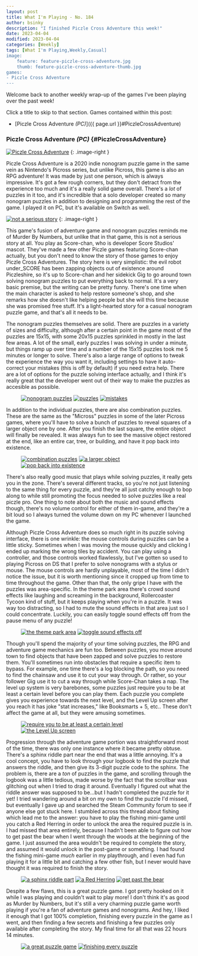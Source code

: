 ```yaml
---
layout: post
title: What I'm Playing - No. 184
author: bsinky
description: "I finished Piczle Cross Adventure this week!"
date: 2023-04-04
modified: 2023-04-04
categories: [Weekly]
tags: [What I'm Playing,Weekly,Casual]
image:
    feature: feature-piczle-cross-adventure.jpg
    thumb: feature-piczle-cross-adventure-thumb.jpg
games:
- Piczle Cross Adventure
---
```


Welcome back to another weekly wrap-up of the games I've been playing over the
past week!

Click a title to skip to that section. Games contained within this post:

 - [Piczle Cross Adventure *(PC)*]({{ page.url }}#PiczleCrossAdventure)

<!--more-->

### Piczle Cross Adventure *(PC)*    {#PiczleCrossAdventure}

[![Piczle Cross Adventure](https://i.imgur.com/K8WAPQdm.jpg)](https://i.imgur.com/K8WAPQd.jpg)
{: .image-right }

Piczle Cross Adventure is a 2020 indie nonogram puzzle game in the same vein as
Nintendo's Picross series, but unlike Picross, this game is also an RPG
adventure! It was made by just one person, which is always impressive. It's got
a few rough corners, but they don't detract from the experience too much and
it's a really solid game overall. There's a *lot* of puzzles in it too, and it's
incredible that a solo developer created so many nonogram puzzles in addition to
designing and programming the rest of the game. I played it on PC, but it's
available on Switch as well.

[![not a serious story](https://i.imgur.com/jE8gm45m.jpg)](https://i.imgur.com/jE8gm45.jpg)
{: .image-right }

This game's fusion of adventure game and nonogram puzzles reminds me of Murder
By Numbers, but unlike that in that game, this is not a serious story at all.
You play as Score-chan, who is developer Score Studios' mascot. They've made a
few other Piczle games featuring Score-chan actually, but you don't need to know
the story of those games to enjoy Piczle Cross Adventures. The story here is
very simplistic: the evil robot under_SCORE has been zapping objects out of
existence around Piczleshire, so it's up to Score-chan and her sidekick Gig to
go around town solving nonogram puzzles to put everything back to normal. It's a
very basic premise, but the writing can be pretty funny. There's one time when
the main character is asked to help restore someone's shop, and she remarks how
she doesn't like helping people but she will this time because she was promised
free stuff. It's a light-hearted story for a casual nonogram puzzle game, and
that's all it needs to be.

The nonogram puzzles themselves are solid. There are puzzles in a variety of
sizes and difficulty, although after a certain point in the game most of the
puzzles are 15x15, with some 20x15 puzzles sprinkled in mostly in the last few
areas. A lot of the small, early puzzles I was solving in under a minute, but
things ramp up over time and a number of the 15x15 puzzles took me 5 minutes or
longer to solve. There's also a large range of options to tweak the experience
the way you want it, including settings to have it auto-correct your mistakes
(this is off by default) if you need extra help. There are a lot of options for
the puzzle solving interface actually, and I think it's really great that the
developer went out of their way to make the puzzles as accesible as possible.

<figure class="third">
    <a href="https://i.imgur.com/BQ2W3rd.jpg"><img src="https://i.imgur.com/BQ2W3rdm.jpg" alt="nonogram puzzles"/></a>
    <a href="https://i.imgur.com/uv5dUox.jpg"><img src="https://i.imgur.com/uv5dUoxm.jpg" alt="puzzles"/></a>
    <a href="https://i.imgur.com/P53zQjG.jpg"><img src="https://i.imgur.com/P53zQjGm.jpg" alt="mistakes"/></a>
</figure>

In addition to the individual puzzles, there are also combination puzzles. These
are the same as the "Micross" puzzles in some of the later Picross games, where
you'll have to solve a bunch of puzzles to reveal squares of a larger object one
by one. After you finish the last square, the entire object will finally be
revealed. It was always fun to see the massive object restored at the end, like
an entire car, tree, or building, and have it pop back into existence.

<figure class="third">
    <a href="https://i.imgur.com/6m3JUIe.jpg"><img src="https://i.imgur.com/6m3JUIem.jpg" alt="combination puzzles"/></a>
    <a href="https://i.imgur.com/dEvwNUi.jpg"><img src="https://i.imgur.com/dEvwNUim.jpg" alt="a larger object"/></a>
    <a href="https://i.imgur.com/iB0ULA5.jpg"><img src="https://i.imgur.com/iB0ULA5m.jpg" alt="pop back into existence"/></a>
</figure>

There's also really good music that plays while solving puzzles, it really gets
you in the zone. There's several different tracks, so you're not just listening
to the same thing for every puzzle, and they're all just catchy enough to bop
along to while still promoting the focus needed to solve puzzles like a real
piczle pro. One thing to note about both the music and sound effects though,
there's no volume control for either of them in-game, and they're a bit loud so
I always turned the volume down on my PC whenever I launched the game.

Although Piczle Cross Adventure does so much right in its puzzle solving
interface, there is one wrinkle: the mouse controls during puzzles can be a
little sticky. Sometimes when I was moving the mouse quickly and clicking I
ended up marking the wrong tiles by accident. You can play using a controller,
and those controls worked flawlessly, but I've gotten so used to playing Picross
on DS that I prefer to solve nonograms with a stylus or mouse. The mouse
controls are hardly unplayable, most of the time I didn't notice the issue, but
it is worth mentioning since it cropped up from time to time throughout the
game. Other than that, the only gripe I have with the puzzles was area-specific.
In the theme park area there's crowd sound effects like laughing and screaming
in the background, Rollercoaster Tycoon kind of stuff, but it keeps playing when
you're in a puzzle. It was way too distracting, so I had to mute the sound
effects in that area just so I could concentrate. Luckily, you can easily toggle
sound effects off from the pause menu of any puzzle!

<figure class="half">
    <a href="https://i.imgur.com/lZFT5To.jpg"><img src="https://i.imgur.com/lZFT5Tom.jpg" alt="the theme park area"/></a>
    <a href="https://i.imgur.com/YLEMs7J.jpg"><img src="https://i.imgur.com/YLEMs7Jm.jpg" alt="toggle sound effects off"/></a>
</figure>

Though you'll spend the majority of your time solving puzzles, the RPG and
adventure game mechanics are fun too. Between puzzles, you move around town to
find objects that have been zapped and solve puzzles to restore them. You'll
sometimes run into obstacles that require a specific item to bypass. For
example, one time there's a log blocking the path, so you need to find the
chainsaw and use it to cut your way through. Or rather, so your follower Gig use
it to cut a way through while Score-Chan takes a nap. The level up system is
very barebones, some puzzles just require you to be at least a certain level
before you can play them. Each puzzle you complete gives you experience towards
the next level, and the Level Up screen after you reach it has joke "stat
increases," like Booksmarts + 5, etc.. These don't affect the game at all, but
they were amusing sometimes.

<figure class="half">
    <a href="https://i.imgur.com/UIqqqXv.jpg"><img src="https://i.imgur.com/UIqqqXvm.jpg" alt="require you to be at least a certain level"/></a>
    <a href="https://i.imgur.com/UsZa9cN.jpg"><img src="https://i.imgur.com/UsZa9cNm.jpg" alt="the Level Up screen"/></a>
</figure>

Progression through the adventure game portion was straightforward most of the
time, there was only one instance where it became pretty obtuse. There's a
sphinx riddle part near the end that was a little annoying. It's a cool concept,
you have to look through your logbook to find the puzzle that answers the
riddle, and then give its 3-digit puzzle code to the sphinx. The problem is,
there are a *ton* of puzzles in the game, and scrolling through the logbook was
a little tedious, made worse by the fact that the scrollbar was glitching out
when I tried to drag it around. Eventually I figured out what the riddle answer
was supposed to be...but I hadn't completed the puzzle for it yet! I tried
wandering around a bit on my own to find the puzzle I'd missed, but eventually I
gave up and searched the Steam Community forum to see if anyone else got stuck
here. I stumbled across this thread about fishing which lead me to the answer:
you have to play the fishing mini-game until you catch a Red Herring in order to
unlock the area the required puzzle is in. I had missed that area entirely,
because I hadn't been able to figure out how to get past the bear when I went
through the woods at the beginning of the game. I just assumed the area wouldn't
be required to complete the story, and assumed it would unlock in the post-game
or something. I had found the fishing mini-game *much* earlier in my
playthrough, and I even had fun playing it for a little bit and catching a few
other fish, but I never would have thought it was required to finish the story.

<figure class="third">
    <a href="https://i.imgur.com/kghphTk.jpg"><img src="https://i.imgur.com/kghphTkm.jpg" alt="a sphinx riddle part"/></a>
    <a href="https://i.imgur.com/XNtpATM.jpg"><img src="https://i.imgur.com/XNtpATMm.jpg" alt="a Red Herring"/></a>
    <a href="https://i.imgur.com/oUBtVTN.jpg"><img src="https://i.imgur.com/oUBtVTNm.jpg" alt="get past the bear"/></a>
</figure>

Despite a few flaws, this is a great puzzle game. I got pretty hooked on it
while I was playing and couldn't wait to play more! I don't think it's as good
as Murder by Numbers, but it's still a very charming puzzle game worth playing
if you're a fan of adventure games and nonograms. And hey, I liked it enough
that I got 100% completion, finishing every puzzle in the game as I went, and
then finding a few secrets and finishing a few puzzles only available after
completing the story. My final time for all that was 22 hours 14 minutes.

<figure class="half">
    <a href="https://i.imgur.com/w34YPnB.jpg"><img src="https://i.imgur.com/w34YPnBm.jpg" alt="a great puzzle game"/></a>
    <a href="https://i.imgur.com/7CmPwRM.jpg"><img src="https://i.imgur.com/7CmPwRMm.jpg" alt="finishing every puzzle"/></a>
</figure>

